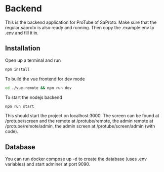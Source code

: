 # Backend
This is the backend application for ProTube of SaProto. Make sure that the regular saproto is also ready and running. Then copy the .example.env to .env and fill it in.

## Installation
Open up a terminal and run 
```sh
npm install
```
To build the vue frontend for dev mode
```sh
cd ./vue-remote && npm run dev
```
To start the nodejs backend
```sh
npm run start
```
This should start the project on localhost:3000. The screen can be found at /protube/screen and the remote at /protube/remote, the admin remote at /protube/remote/admin, the admin screen at /protube/screen/admin (with code).

## Database
You can run docker compose up -d to create the database (uses .env variables) and start adminer at port 9090.
